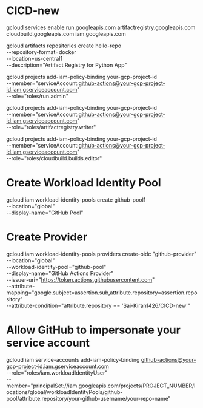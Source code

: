 # CICD-new


gcloud services enable run.googleapis.com artifactregistry.googleapis.com cloudbuild.googleapis.com iam.googleapis.com

gcloud artifacts repositories create hello-repo \
  --repository-format=docker \
  --location=us-central1 \
  --description="Artifact Registry for Python App"

  gcloud projects add-iam-policy-binding your-gcp-project-id \
  --member="serviceAccount:github-actions@your-gcp-project-id.iam.gserviceaccount.com" \
  --role="roles/run.admin"

gcloud projects add-iam-policy-binding your-gcp-project-id \
  --member="serviceAccount:github-actions@your-gcp-project-id.iam.gserviceaccount.com" \
  --role="roles/artifactregistry.writer"

gcloud projects add-iam-policy-binding your-gcp-project-id \
  --member="serviceAccount:github-actions@your-gcp-project-id.iam.gserviceaccount.com" \
  --role="roles/cloudbuild.builds.editor"

# Create Workload Identity Pool
gcloud iam workload-identity-pools create github-pool1 \
  --location="global" \
  --display-name="GitHub Pool"

# Create Provider
  gcloud iam workload-identity-pools providers create-oidc "github-provider" \
  --location="global" \
  --workload-identity-pool="github-pool" \
  --display-name="GitHub Actions Provider" \
  --issuer-uri="https://token.actions.githubusercontent.com" \
  --attribute-mapping="google.subject=assertion.sub,attribute.repository=assertion.repository" \
  --attribute-condition="attribute.repository == 'Sai-Kiran1426/CICD-new'"

  # Allow GitHub to impersonate your service account
gcloud iam service-accounts add-iam-policy-binding github-actions@your-gcp-project-id.iam.gserviceaccount.com \
  --role="roles/iam.workloadIdentityUser" \
  --member="principalSet://iam.googleapis.com/projects/PROJECT_NUMBER/locations/global/workloadIdentityPools/github-pool/attribute.repository/your-github-username/your-repo-name"



  

